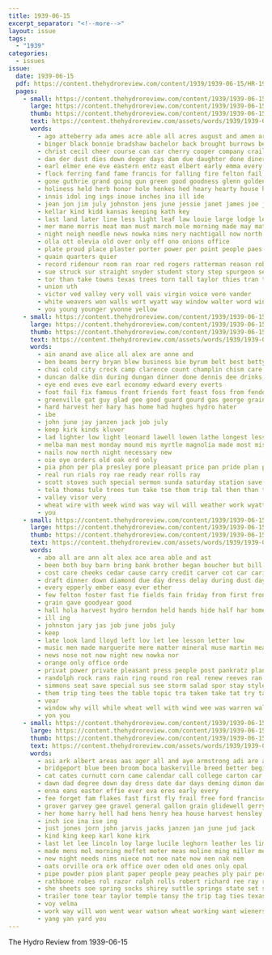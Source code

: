 ```yaml
---
title: 1939-06-15
excerpt_separator: "<!--more-->"
layout: issue
tags:
  - "1939"
categories:
  - issues
issue:
  date: 1939-06-15
  pdf: https://content.thehydroreview.com/content/1939/1939-06-15/HR-1939-06-15.pdf
  pages:
    - small: https://content.thehydroreview.com/content/1939/1939-06-15/small/HR-1939-06-15-01.jpg
      large: https://content.thehydroreview.com/content/1939/1939-06-15/large/HR-1939-06-15-01.jpg
      thumb: https://content.thehydroreview.com/content/1939/1939-06-15/thumbnails/HR-1939-06-15-01.jpg
      text: https://content.thehydroreview.com/assets/words/1939/1939-06-15/HR-1939-06-15-01.txt
      words:
        - ago atteberry ada ames acre able all acres august and amen are alfred arthur appleman albert ayo areas aster atterberry alter andrew art
        - binger black bonnie bradshaw bachelor back brought burrows benton below barn big both bixler baby burkhalter bring brong butler bien but ball bee blew brothers board balls better bell bethel base begin been business bessie boschert blown bis ballou bigger bigner bors began bolt bank bet born brave blood bassler band
        - christ cecil cheer course can car cherry cooper company crail claude check collett cave chandler cor christian county certain crates christi cantrell courage class calm canute claus calendar call close church centa city comer clarence came clawson clinton college cobb crosswhite croft charles corner cody corn che clifford cales come
        - dan der dust dies down deger days dam due daughter done diner degree death doris day deputy deuth dod drop during dee david dooley donnel dinner doubt
        - earl elmer ene eve eastern entz east elbert early emma every eyre evangelist enid even egan end ever
        - flock ferring fand fame francis for falling fire felton fail from frances fast fields friends far force fone fitting fuel flowers friend few furnish fer frost farms full fresh fort fierce first furnace flansburg friday farm forst faye fell front friesen firl
        - gone guthrie grand going gun green good goodness glenn golden gave grade game griffith given george ground giant group glen garden gibbons graff guess greet guest governor gourd gift grain
        - holiness held herb honor hole henkes hed heary hearty house hot hay home hoffman harvest hogan hanavan hen honer homa harry hai hall hour hydro hudson high holes helena him husband hughes hahn hugo halls homes head holy herman howa has harrison had her henery holton hosey hail henry
        - innis idol ing ings inoue inches ina ill ide
        - jean jon jim july johnston jens june jessie janet james joe jin johnny jing jene jennie joseph john just
        - kellar kind kidd kansas keeping kath key
        - last land later line less light leaf law louie large lodge left loud lights luther ligh like long las lee lynn lone live leer loss lips latter ling labonte lightning love lewis legal
        - mer mane morris moat man must march mole morning made may matter milter monday mee mottes much morn many martha members mise most mak miles mass miss miller mary market mor more
        - night neigh needle news nowka nims nery nachtigall now north not names name neck norman niece new neice
        - olla ott olevia old over only off ono onions office
        - plate proud place plaster porter power per point people paes perfect pastor pore post pro packard prise peoples process part pree prayer pers pound pleasant phil plants price precious pring pauline porch potter press paper
        - quain quarters quier
        - record ridenour room ran roar red rogers ratterman reason robert ready rosanna ralph reynolds rought read roll regular rank rather radio roy roof rosalind ranks row rain running
        - sue struck sur straight snyder student story step spurgeon sen share speed sparks sayre she stones stray small shed six service stole stuff second storm star santa schoo sunday street schools summer sacra states seon shock stroke steber school steck stella stove stockton set still seen south scarth surprise side sis special senior stone sons state stoughton said see saturday soon smith setting sermon searing
        - tor than take towns texas trees torn tall taylor thies tran thomas tack taken tie theo tad the trom tal thick tag times tex then town trad thirsk them top
        - union uth
        - victor ved valley very voll vais virgin voice vere vander
        - white weavers won walls wort wyatt way window walter word windows wold weather will want work went week weatherford worst wheat wind with wit while wolf wink was william west win wos wil western wright why whirl
        - you young younger yvonne yellow
    - small: https://content.thehydroreview.com/content/1939/1939-06-15/small/HR-1939-06-15-02.jpg
      large: https://content.thehydroreview.com/content/1939/1939-06-15/large/HR-1939-06-15-02.jpg
      thumb: https://content.thehydroreview.com/content/1939/1939-06-15/thumbnails/HR-1939-06-15-02.jpg
      text: https://content.thehydroreview.com/assets/words/1939/1939-06-15/HR-1939-06-15-02.txt
      words:
        - ain anand ave alice all alex are anne and
        - ben beams berry bryan blew business bie byrum belt best betty bread
        - chai cold city crock camp clarence count champlin chism care catena coffee cee come company coupe cost cox
        - duncan dalke din during dungan dinner done dennis dee drinks day
        - eye end eves eve earl economy edward every everts
        - foot fail fix famous front friends fort feast foss from fender for fae ford
        - greenville gat guy glad gee good guard gourd gas george grain going
        - hard harvest her hary has home had hughes hydro hater
        - ibe
        - john june jay janzen jack job july
        - keep kirk kinds kluver
        - lad lighter low light leonard lawell lowen lathe longest lesson let
        - melba man mest monday mound mis myrtle magnolia made most miss miller milton machi mcguire mite mile many more
        - nails now north night necessary new
        - oie oye orders old oak ord only
        - pia phon per pla presley pore pleasant price pan pride plan pane pies
        - real run rials roy rae ready rear rolls ray
        - scott stoves such special sermon sunda saturday station save sylvester standard springs shield sale seed supper solid service spies sunday seal son schmidt steffens south store storm
        - tela thomas tule trees tun take tse thom trip tal then than tillman the them thie tho talkington
        - valley visor very
        - wheat wire with week wind was way wil will weather work wyatt weatherford worth welding
        - you
    - small: https://content.thehydroreview.com/content/1939/1939-06-15/small/HR-1939-06-15-03.jpg
      large: https://content.thehydroreview.com/content/1939/1939-06-15/large/HR-1939-06-15-03.jpg
      thumb: https://content.thehydroreview.com/content/1939/1939-06-15/thumbnails/HR-1939-06-15-03.jpg
      text: https://content.thehydroreview.com/assets/words/1939/1939-06-15/HR-1939-06-15-03.txt
      words:
        - abo all are ann alt alex ace area able and ast
        - been both buy barn bring bank brother began boucher but bill better big brush back basket
        - cost care cheeks cedar cause carry credit carver cot car cari county captain cor cope city caddo close coo comfort canyon crail can
        - draft dinner down diamond due day dress delay during dust days
        - every epperly ember easy ever ether
        - few felton foster fast fie fields fain friday from first front falling for fire forte
        - grain gave goodyear good
        - hall hola harvest hydro herndon held hands hide half har home heres had heard holder
        - ill ing
        - johnston jary jas job june jobs july
        - keep
        - late look land lloyd left lov let lee lesson letter low
        - music men made marguerite mere matter mineral muse martin mean money mill more man mary miss march may
        - news nose not now night new nowka nor
        - orange only office orde
        - privat power private pleasant press people post pankratz plant pitzer pai pack park page price pillow phi per pretty pin pain
        - randolph rock rans rain ring round ron real renew reeves ran read ready rub rol rolls ridge roll
        - simmons seat save special sus see storm salad spor stay style safe school shall sister super smith service soda store sung sale second smi supply size sunday
        - them trip ting tees the table topic tra taken take tat try talkington test tooth
        - vear
        - window why will while wheat well with wind wee was warren wallet weatherford way wells war wash
        - yon you
    - small: https://content.thehydroreview.com/content/1939/1939-06-15/small/HR-1939-06-15-04.jpg
      large: https://content.thehydroreview.com/content/1939/1939-06-15/large/HR-1939-06-15-04.jpg
      thumb: https://content.thehydroreview.com/content/1939/1939-06-15/thumbnails/HR-1939-06-15-04.jpg
      text: https://content.thehydroreview.com/assets/words/1939/1939-06-15/HR-1939-06-15-04.txt
      words:
        - asi ark albert areas aas ager all and aye armstrong adi are ares alm
        - bridgeport blue been broom boca baskerville breed better begin brush broadway bickell bill bottle bacon bath bros bickel brief belle beans biter back bere bandy boy box bills batis bas ban big bale base bees bring brother brown bunker black both burns brent best bert
        - cat cates curnutt corn came calendar call college carton car cody cattle clan cartwright cana can callen care cool collier clarence clifford con city clase col
        - dawn dad degree down day dress date dar days deming dimon daughter doris dressing deal
        - enna eans easter effie ever eva eres early every
        - fee forget fam flakes fast first fly frail free ford francisco farm friday for foo faster from few fred friend freeman friends florida found foot fair frank fonda forth fae
        - grover garvey gee gravel general gallon grain glidewell gerry glove good gift golden guest grade garden
        - her home harry hell had hens henry hea house harvest hensley him hydro hoa hume has high hudson
        - inch ice ina ise ing
        - just jones jorn john jarvis jacks janzen jan june jud jack
        - kind king keep karl kone kirk
        - last let lee lincoln loy large lucile leghorn leather les lima land louisville lake lemons line los linen lucky lew look low lea leon
        - made mens mol morning moffet moter meas moline ming miller meena mount matha main mills mar money mier most miss mand many marshall mess mus monday mis mona marcrum miles more mattress mark
        - new night needs nims niece not noe nate now nen nak nem
        - oats orville ora ork office over oden old ones only opal
        - pipe powder pion plant paper people peay peaches ply pair per profit pound pean present pick pete pun pen pork price
        - rathbone robes rol razor ralph rolls robert richard ree ray rent roy
        - she sheets soe spring socks shirey suttle springs state set schoo southern sour son special save strenge small sat seep service standard soon sid san saturday shoe show school spiece sin sole self suits sunday shipp sale states shiel sand sem scale smooth sas store soster smokes summer shirley shirts sund sieve sees silk smith soap see
        - trailer tone tear taylor temple tansy the trip tag ties texas thomas take thelma tempie tissue ton turnbull trucks tater ten talk thyng thoma toung tea tindel
        - voy velma
        - work way will won went wear watson wheat working want wieners weatherford world week was with wai war worn wil wash
        - yang yan yard you
---
```


The Hydro Review from 1939-06-15

<!--more-->


